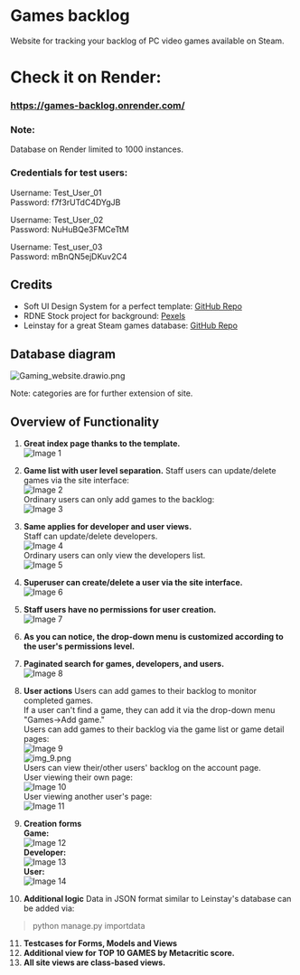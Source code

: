 # Games backlog

Website for tracking your backlog of PC video games available on Steam.

# Check it on Render:
### https://games-backlog.onrender.com/

### Note:
Database on Render limited to 1000 instances.

### Credentials for test users:
Username: Test_User_01<br>
Password: f7f3rUTdC4DYgJB

Username: Test_User_02<br>
Password: NuHuBQe3FMCeTtM

Username: Test_user_03<br>
Password: mBnQN5ejDKuv2C4

## Credits

- Soft UI Design System for a perfect template: [GitHub Repo](https://github.com/app-generator/django-soft-ui-design)
- RDNE Stock project for background: [Pexels](https://www.pexels.com/photo/a-woman-playing-a-video-game-7915289/)
- Leinstay for a great Steam games database: [GitHub Repo](https://github.com/leinstay/steamdb/)

## Database diagram
![Gaming_website.drawio.png](readme_media%2FGaming_website.drawio.png)

Note: categories are for further extension of site.

## Overview of Functionality

1. **Great index page thanks to the template.**<br>
   ![Image 1](readme_media/img.png)

2. **Game list with user level separation.**
   Staff users can update/delete games via the site interface:<br>
   ![Image 2](readme_media/img_2.png)<br>
   Ordinary users can only add games to the backlog:<br>
   ![Image 3](readme_media/img_1.png)<br>

3. **Same applies for developer and user views.**<br>
   Staff can update/delete developers.<br>
   ![Image 4](readme_media/img_3.png)<br>
   Ordinary users can only view the developers list.<br>
   ![Image 5](readme_media/img_4.png)<br>

4. **Superuser can create/delete a user via the site interface.**<br>
   ![Image 6](readme_media/img_5.png)<br>

5. **Staff users have no permissions for user creation.**<br>
   ![Image 7](readme_media/img_6.png)<br>

6. **As you can notice, the drop-down menu is customized according to the user's permissions level.**

7. **Paginated search for games, developers, and users.**<br>
   ![Image 8](readme_media/img_7.png)<br>

8. **User actions**
   Users can add games to their backlog to monitor completed games.<br>
   If a user can't find a game, they can add it via the drop-down menu "Games->Add game."<br>
   Users can add games to their backlog via the game list or game detail pages:<br>
   ![Image 9](readme_media/img_8.png)<br>
   ![img_9.png](readme_media/img_9.png)<br>
   Users can view their/other users' backlog on the account page.<br>
   User viewing their own page:<br>
   ![Image 10](readme_media/img_10.png)<br>
   User viewing another user's page:<br>
   ![Image 11](readme_media/img_11.png)<br>

9. **Creation forms**<br>
   **Game:**<br>
   ![Image 12](readme_media/img_12.png)<br>
   **Developer:**<br>
   ![Image 13](readme_media/img_13.png)<br>
   **User:**<br>
   ![Image 14](readme_media/img_14.png)<br>

10. **Additional logic**
    Data in JSON format similar to Leinstay's database can be added via:

> python manage.py importdata

11. **Testcases for Forms, Models and Views**
12. **Additional view for TOP 10 GAMES by Metacritic score.**
13. **All site views are class-based views.**